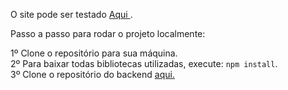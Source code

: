 O site pode ser testado <a href="https://frontend-controle-cliente.herokuapp.com/src/app/#/" target="_blank">Aqui </a>.

Passo a passo para rodar o projeto localmente:

1º Clone o repositório para sua máquina.
<br>
2º Para baixar todas bibliotecas utilizadas, execute: `npm install`.
<br>
3º Clone o repositório do backend <a href="https://github.com/iurilimamarques/backend-controle-cliente"> aqui.</a>

